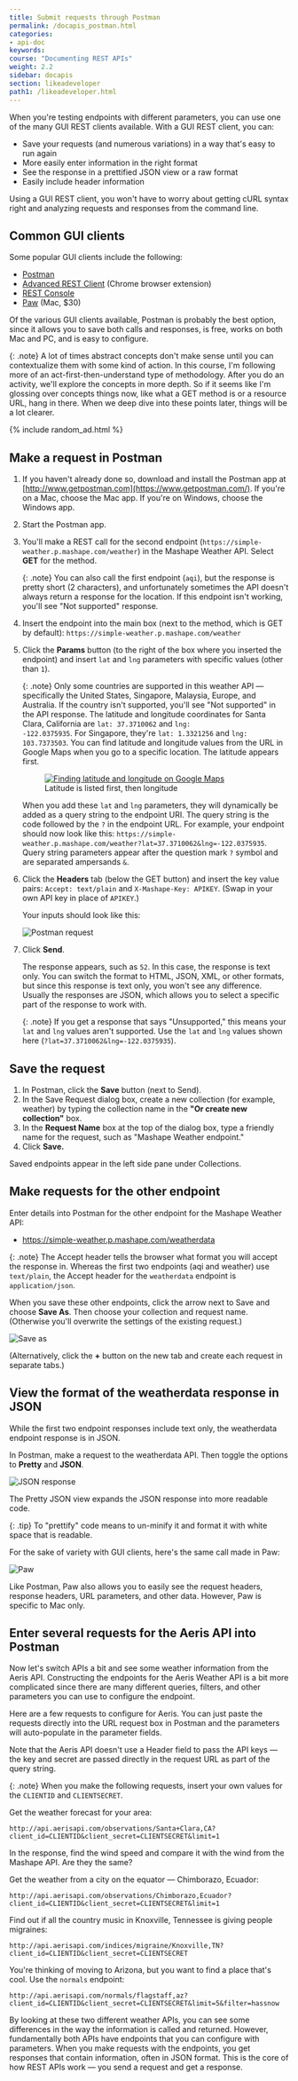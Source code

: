 ```yaml
---
title: Submit requests through Postman
permalink: /docapis_postman.html
categories:
- api-doc
keywords:
course: "Documenting REST APIs"
weight: 2.2
sidebar: docapis
section: likeadeveloper
path1: /likeadeveloper.html
---
```


When you're testing endpoints with different parameters, you can use one of the many GUI REST clients available. With a GUI REST client, you can:

*  Save your requests (and numerous variations) in a way that's easy to run again
*  More easily enter information in the right format
*  See the response in a prettified JSON view or a raw format
*  Easily include header information

Using a GUI REST client, you won't have to worry about getting cURL syntax right and analyzing requests and responses from the command line.

## Common GUI clients

Some popular GUI clients include the following:

* [Postman](http://www.getpostman.com/)
* [Advanced REST Client](https://chrome.google.com/webstore/detail/advanced-rest-client/hgmloofddffdnphfgcellkdfbfbjeloo) (Chrome browser extension)
* [REST Console](https://chrome.google.com/webstore/detail/rest-console/cokgbflfommojglbmbpenpphppikmonn)
* [Paw](https://luckymarmot.com/paw) (Mac, $30)

Of the various GUI clients available, Postman is probably the best option, since it allows you to save both calls and responses, is free, works on both Mac and PC, and is easy to configure.

{: .note}
A lot of times abstract concepts don't make sense until you can contextualize them with some kind of action. In this course, I'm following more of an act-first-then-understand type of methodology. After you do an activity, we'll explore the concepts in more depth. So if it seems like I'm glossing over concepts things now, like what a GET method is or a resource URL, hang in there. When we deep dive into these points later, things will be a lot clearer.

{% include random_ad.html %}

## Make a request in Postman

1.  If you haven't already done so, download and install the Postman app at [http://www.getpostman.com](https://www.getpostman.com/). If you're on a Mac, choose the Mac app. If you're on Windows, choose the Windows app.
2.  Start the Postman app.
3.  You'll make a REST call for the second endpoint (`https://simple-weather.p.mashape.com/weather`) in the Mashape Weather API. Select **GET** for the method.

    {: .note}
    You can also call the first endpoint (`aqi`), but the response is pretty short (2 characters), and unfortunately sometimes the API doesn't always return a response for the location. If this endpoint isn't working, you'll see "Not supported" response.

4.  Insert the endpoint into the main box (next to the method, which is GET by default): `https://simple-weather.p.mashape.com/weather`
5.  Click the **Params** button (to the right of the box where you inserted the endpoint) and insert `lat` and `lng` parameters with specific values (other than `1`).

    {: .note}
    Only some countries are supported in this weather API &mdash; specifically the United States, Singapore, Malaysia, Europe, and Australia. If the country isn't supported, you'll see "Not supported" in the API response. The latitude and longitude coordinates for Santa Clara, California are <code>lat: 37.3710062</code> and <code>lng: -122.0375935</code>. For Singapore, they're <code>lat: 1.3321256</code> and <code>lng: 103.7373503</code>. You can find latitude and longitude values from the URL in Google Maps when you go to a specific location. The latitude appears first.

    <figure><a class="noCrossRef" href="https://www.google.com/maps/place/Santa+Clara,+CA/@37.3708698,-122.037593,12z/data=!3m1!4b1!4m5!3m4!1s0x808fb7815c08c193:0xe475a47ca3c0bfc0!8m2!3d37.3541079!4d-121.9552356"><img src="images/googlemapslatlong.png" alt="Finding latitude and longitude on Google Maps" /></a><figcaption>Latitude is listed first, then longitude</figcaption></figure>

	  When you add these `lat` and `lng` parameters, they will dynamically be added as a query string to the endpoint URI. The query string is the code followed by the `?` in the endpoint URL. For example, your endpoint should now look like this: `https://simple-weather.p.mashape.com/weather?lat=37.3710062&lng=-122.0375935`. Query string parameters appear after the question mark `?` symbol and are separated ampersands `&`.

6.  Click the **Headers** tab (below the GET button) and insert the key value pairs: `Accept: text/plain` and `X-Mashape-Key: APIKEY`. (Swap in your own API key in place of `APIKEY`.)

    Your inputs should look like this:

	  <img src="images/postmannewinterface.png" alt="Postman request" />

7.  Click **Send**.

	 The response appears, such as `52`. In this case, the response is text only. You can switch the format to HTML, JSON, XML, or other formats, but since this response is text only, you won't see any difference. Usually the responses are JSON, which allows you to select a specific part of the response to work with.

	 {: .note}
   If you get a response that says "Unsupported," this means your `lat` and `lng` values aren't supported. Use the `lat` and `lng` values shown here (`?lat=37.3710062&lng=-122.0375935`).

## Save the request

1.  In Postman, click the **Save** button (next to Send).
2.  In the Save Request dialog box, create a new collection (for example, weather) by typing the collection name in the **"Or create new collection"** box.
3.  In the **Request Name** box at the top of the dialog box, type a friendly name for the request, such as "Mashape Weather endpoint."
4.  Click **Save.**

Saved endpoints appear in the left side pane under Collections.

## Make requests for the other endpoint

Enter details into Postman for the other endpoint for the Mashape Weather API:

* https://simple-weather.p.mashape.com/weatherdata

{: .note}
The Accept header tells the browser what format you will accept the response in. Whereas the first two endpoints (aqi and weather) use <code>text/plain</code>, the Accept header for the <code>weatherdata</code> endpoint is <code>application/json</code>.

When you save these other endpoints, click the arrow next to Save and choose **Save As**. Then choose your collection and request name. (Otherwise you'll overwrite the settings of the existing request.)

<img src="images/postmansaveas.png" alt="Save as" />

(Alternatively, click the **+** button on the new tab and create each request in separate tabs.)

## View the format of the weatherdata response in JSON

While the first two endpoint responses include text only, the weatherdata endpoint response is in JSON.

In Postman, make a request to the weatherdata API. Then toggle the options to **Pretty** and **JSON**.

<img src="images/postmanjsonresponse.png" alt="JSON response" />

The Pretty JSON view expands the JSON response into more readable code.

{: .tip}
To "prettify" code means to un-minify it and format it with white space that is readable.

For the sake of variety with GUI clients, here's the same call made in Paw:

<img src="images/pawexample.png" alt="Paw" />

Like Postman, Paw also allows you to easily see the request headers, response headers, URL parameters, and other data. However, Paw is specific to Mac only.

## Enter several requests for the Aeris API into Postman

Now let's switch APIs a bit and see some weather information from the Aeris API. Constructing the endpoints for the Aeris Weather API is a bit more complicated since there are many different queries, filters, and other parameters you can use to configure the endpoint.

Here are a few requests to configure for Aeris. You can just paste the requests directly into the URL request box in Postman and the parameters will auto-populate in the parameter fields.

Note that the Aeris API doesn't use a Header field to pass the API keys &mdash; the key and secret are passed directly in the request URL as part of the query string.

{: .note}
When you make the following requests, insert your own values for the <code>CLIENTID</code> and <code>CLIENTSECRET</code>.

Get the weather forecast for your area:

```
http://api.aerisapi.com/observations/Santa+Clara,CA?client_id=CLIENTID&client_secret=CLIENTSECRET&limit=1
```

In the response, find the wind speed and compare it with the wind from the Mashape API. Are they the same?

Get the weather from a city on the equator &mdash; Chimborazo, Ecuador:

```
http://api.aerisapi.com/observations/Chimborazo,Ecuador?client_id=CLIENTID&client_secret=CLIENTSECRET&limit=1
```

Find out if all the country music in Knoxville, Tennessee is giving people migraines:

```
http://api.aerisapi.com/indices/migraine/Knoxville,TN?client_id=CLIENTID&client_secret=CLIENTSECRET
```

You're thinking of moving to Arizona, but you want to find a place that's cool. Use the `normals` endpoint:

```
http://api.aerisapi.com/normals/flagstaff,az?client_id=CLIENTID&client_secret=CLIENTSECRET&limit=5&filter=hassnow
```

By looking at these two different weather APIs, you can see some differences in the way the information is called and returned. However, fundamentally both APIs have endpoints that you can configure with parameters. When you make requests with the endpoints, you get responses that contain information, often in JSON format. This is the core of how REST APIs work &mdash; you send a request and get a response.
